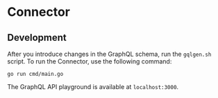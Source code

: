 # Connector

## Development

After you introduce changes in the GraphQL schema, run the `gqlgen.sh` script.
To run the Connector, use the following command:

```
go run cmd/main.go
```

The GraphQL API playground is available at `localhost:3000`.
